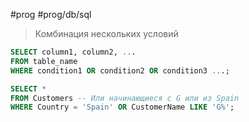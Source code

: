 #prog #prog/db/sql 

> Комбинация нескольких условий

```sql
SELECT column1, column2, ...
FROM table_name
WHERE condition1 OR condition2 OR condition3 ...;
```
```sql
SELECT *  
FROM Customers -- Или начинающиеся с G или из Spain
WHERE Country = 'Spain' OR CustomerName LIKE 'G%';
```
